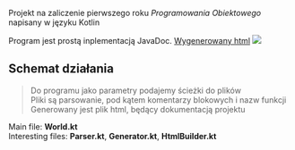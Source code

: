 Projekt na zaliczenie pierwszego roku *Programowania Obiektowego* napisany w języku Kotlin<br>

Program jest prostą inplementacją JavaDoc. [Wygenerowany html](https://informacja.github.io/Parser-HtmlGenerator/)
<img src="doc/gen.png" style="max-width:100%;">

## Schemat działania
> Do programu jako parametry podajemy ścieżki do plików<br>
> Pliki są parsowanie, pod kątem komentarzy blokowych i nazw funkcji<br>
> Generowany jest plik html, będący dokumentacją projektu<br>

Main file: **World.kt** <br>
Interesting files: **Parser.kt**, **Generator.kt**, **HtmlBuilder.kt**

[logo]: doc/gen.png "Wygenerowana dokumentacja"
